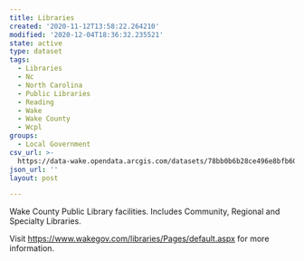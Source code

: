 ```yaml
---
title: Libraries
created: '2020-11-12T13:58:22.264210'
modified: '2020-12-04T18:36:32.235521'
state: active
type: dataset
tags:
  - Libraries
  - Nc
  - North Carolina
  - Public Libraries
  - Reading
  - Wake
  - Wake County
  - Wcpl
groups:
  - Local Government
csv_url: >-
  https://data-wake.opendata.arcgis.com/datasets/78bb0b6b28ce496e8bfb604e00318059_0.csv?outSR=%7B%22latestWkid%22%3A2264%2C%22wkid%22%3A102719%7D
json_url: ''
layout: post

---
```

Wake County Public Library facilities. Includes Community, Regional and Specialty Libraries.<div>Visit <a href='https://www.wakegov.com/libraries/Pages/default.aspx' rel='nofollow ugc' target='_blank'>https://www.wakegov.com/libraries/Pages/default.aspx</a> for more information.</div>
